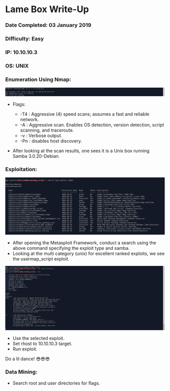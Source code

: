 # Lame Box Write-Up
### Date Completed: 03 January 2019
### Difficulty: Easy
### IP: 10.10.10.3
### OS: UNIX

### Enumeration Using Nmap:
![nmap screenshot](/images/lame/nmap.png)
* Flags:
  * -T4 : Aggressive (4) speed scans; assumes a fast and reliable network.
  * -A : Aggressive scan. Enables OS detection, version detection, script scanning, and traceroute.
  * -v : Verbose output.
  * -Pn : disables host discovery.

* After looking at the scan results, one sees it is a Unix box running Samba 3.0.20-Debian. 

### Exploitation:
![metasploit exploit search](/images/lame/exploit_search.png)
* After opening the Metasploit Framework, conduct a search using the above command specifying the exploit type and samba.
* Looking at the multi category (unix) for excellent ranked exploits, we see the usermap_script exploit.

![use exploit](/images/lame/exploit.png)
* Use the selected exploit.
* Set rhost to 10.10.10.3 target.
* Run exploit. 

Do a lil dance! 😎😎😎

### Data Mining:
* Search root and user directories for flags. 
